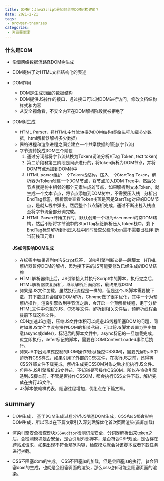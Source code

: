 ```yaml
---
title: DOM树：JavaScript是如何影响DOM树构建的？
date: 2021-2-21
tags:
 - browser-theories
categories: 
 - 浏览器原理
---
```


### 什么是DOM

- 沿着网络数据流路径DOM树生成

- DOM提供了对HTML文档结构化的表述

- DOM作用

  - DOM是生成页面的数据结构
  - DOM提供JS操作的接口，通过接口可以对DOM进行访问，修改文档结构样式和内容
  - 从安全视角看，不安全内容在DOM解析阶段就被拒绝了

- DOM树生成

  - HTML Parser，将HTML字节流转换为DOM结构(网络进程加载多少数据，html解析器解析多少数据)
  - 网络进程和渲染进程之间会建立一个共享数据的管道(字节流)
  - 字节流转换成DOM三个阶段
    1. 通过分词器将字节流转换为Token(词法分析)(Tag Token, text token)
    2. 第二阶段和第三阶段是同步进行的，将token解析为DOM节点，并将DOM节点添加到DOM树中
    3. HTML parser维护一个Token栈结构，压入一个StartTag Token，解析器为Token创建一个DOM节点，将节点加入DOM Tree中，然后父节点就是栈中相邻的那个元素生成的节点，如果解析到文本Token，就生成一个文本节点，将节点添加到DOM树中，不需要压入栈，分析出EndTag标签，解析器会查看Token栈顶是否是StartTag对应的DOM节点，是就从栈中弹出，然后整个节点解析完成，通过不断出栈入栈直至将字节流全部分词完成。
    4. HTML Parser开始工作时，默认创建一个根为document的空DOM结构，然后不断将字节流中的StartTag标签解析压入Token栈中，剩下EndTag标签解析到也压入栈中同时检查父级Token需不需要出栈(判断当前栈顶元素)

  

  #### JS如何影响DOM生成

  - 在标签中如果遇到内嵌Script标签， 渲染引擎判断这是一段脚本，HTML解析器暂停DOM的解析，因为接下来的JS可能要修改已经生成的DOM结构
  - HTML解析器停止后，JS引擎接入并执行Script中的脚本，执行完之后，HTML解析器恢复解析，继续解析后面内容，最终形成DOM
  - 如果是JS文件加载，虽然执行流程是一样的，但是这个JS脚本需要被下载，其下载过程会阻塞DOM解析，Chrome做了很多优化，其中一个为预解析操作，渲染引擎收到字节流之后，会开启一个预解析线程，用于分析HTML文件中包含的JS，CSS等文件，解析到相关文件后，预解析线程会提前下载这些文件。
  - CDN加速JS加载，压缩JS文件体积可以规避JS线程阻塞DOM的问题，同时如果JS文件中没有操作DOM的相关代码，可以将JS脚本设置为异步加载(async或defer)，标记后的脚本文件中，async标记的一旦加载完成，就立即执行，defer标记的脚本，需要在DOMContentLoaded事件后执行。
  - 如果JS中出现样式控制的DOM操作的话(操控CSSOM)，需要先解析JS中的所有CSS样式，如果引用了外部的CSS文件，在执行JS之前，还得等CSS外部文件下载完成，解析生成完CSSOM对象之后才能执行JS文件。
  - 但是在JS引擎解析JS文件前，不知道是否操作CSSOM，所以在渲染引擎遇到JS脚本前，不管是否操作CSSOM，都会执行CSS文件下载，解析完成在执行JS文件。
  - JS脚本依赖样式表，阻塞过程增加，优化点在下篇文章。

## summary

- DOM生成， 基于DOM生成过程分析JS阻塞DOM生成，CSS和JS都会影响DOM生成，所以可以在下篇文章引入深刻理解优化首次页面渲染(首屏加载)
- 渲染引擎安全检查模块`XSSAuditor`检测词法安全，分词器解析出来token之后，会检测模块是否安全，是否引用外部脚本，是否符合CSP规范，是否存在跨站点请求，如果出现不符合规范内容，检查模块就会对该脚本或者下载任务进行拦截。

- CSS不阻塞dom的生成。
  CSS不阻塞js的加载，但是会阻塞js的执行。
  js会阻塞dom的生成，也就是会阻塞页面的渲染，那么css也有可能会阻塞页面的渲染。